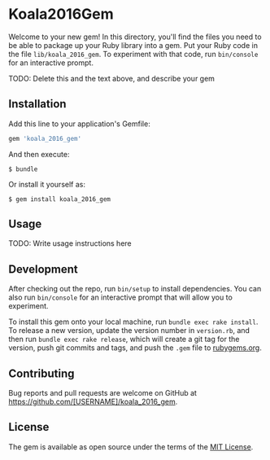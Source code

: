 # Koala2016Gem

Welcome to your new gem! In this directory, you'll find the files you need to be able to package up your Ruby library into a gem. Put your Ruby code in the file `lib/koala_2016_gem`. To experiment with that code, run `bin/console` for an interactive prompt.

TODO: Delete this and the text above, and describe your gem

## Installation

Add this line to your application's Gemfile:

```ruby
gem 'koala_2016_gem'
```

And then execute:

    $ bundle

Or install it yourself as:

    $ gem install koala_2016_gem

## Usage

TODO: Write usage instructions here

## Development

After checking out the repo, run `bin/setup` to install dependencies. You can also run `bin/console` for an interactive prompt that will allow you to experiment.

To install this gem onto your local machine, run `bundle exec rake install`. To release a new version, update the version number in `version.rb`, and then run `bundle exec rake release`, which will create a git tag for the version, push git commits and tags, and push the `.gem` file to [rubygems.org](https://rubygems.org).

## Contributing

Bug reports and pull requests are welcome on GitHub at https://github.com/[USERNAME]/koala_2016_gem.


## License

The gem is available as open source under the terms of the [MIT License](http://opensource.org/licenses/MIT).

